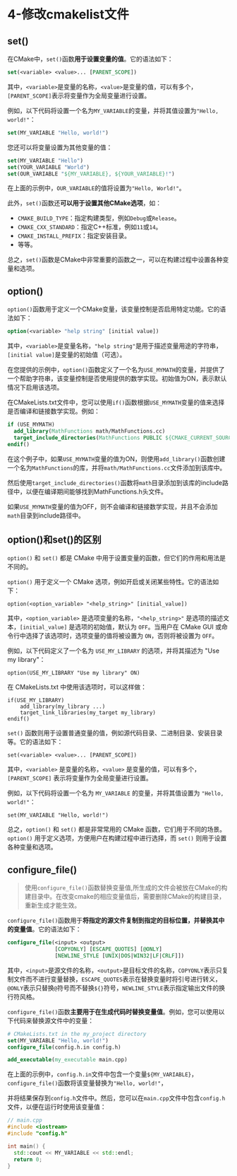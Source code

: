 # 4-修改cmakelist文件

## set()

在CMake中，`set()`函数**用于设置变量的值**。它的语法如下：

```cmake
set(<variable> <value>... [PARENT_SCOPE])
```

其中，`<variable>`是变量的名称，`<value>`是变量的值，可以有多个，`[PARENT_SCOPE]`表示将变量作为全局变量进行设置。

例如，以下代码将设置一个名为`MY_VARIABLE`的变量，并将其值设置为`"Hello, world!"`：

```cmake
set(MY_VARIABLE "Hello, world!")
```

您还可以将变量设置为其他变量的值：

```cmake
set(MY_VARIABLE "Hello")
set(YOUR_VARIABLE "World")
set(OUR_VARIABLE "${MY_VARIABLE}, ${YOUR_VARIABLE}!")
```

在上面的示例中，`OUR_VARIABLE`的值将设置为`"Hello, World!"`。

此外，`set()`函数还**可以用于设置其他CMake选项**，如：

- `CMAKE_BUILD_TYPE`：指定构建类型，例如`Debug`或`Release`。
- `CMAKE_CXX_STANDARD`：指定C++标准，例如`11`或`14`。
- `CMAKE_INSTALL_PREFIX`：指定安装目录。
- 等等。

总之，`set()`函数是CMake中非常重要的函数之一，可以在构建过程中设置各种变量和选项。

## option()

`option()`函数用于定义一个CMake变量，该变量控制是否启用特定功能。它的语法如下：

```cmake
option(<variable> "help string" [initial value])
```

其中，`<variable>`是变量名称，`"help string"`是用于描述变量用途的字符串，`[initial value]`是变量的初始值（可选）。

在您提供的示例中，`option()`函数定义了一个名为`USE_MYMATH`的变量，并提供了一个帮助字符串，该变量控制是否使用提供的数学实现。初始值为ON，表示默认情况下启用该选项。

在CMakeLists.txt文件中，您可以使用`if()`函数根据`USE_MYMATH`变量的值来选择是否编译和链接数学实现。例如：

```cmake
if (USE_MYMATH)
  add_library(MathFunctions math/MathFunctions.cc)
  target_include_directories(MathFunctions PUBLIC ${CMAKE_CURRENT_SOURCE_DIR}/math)
endif()
```

在这个例子中，如果`USE_MYMATH`变量的值为ON，则使用`add_library()`函数创建一个名为`MathFunctions`的库，并将`math/MathFunctions.cc`文件添加到该库中。

然后使用`target_include_directories()`函数将`math`目录添加到该库的include路径中，以便在编译期间能够找到MathFunctions.h头文件。

如果`USE_MYMATH`变量的值为OFF，则不会编译和链接数学实现，并且不会添加`math`目录到include路径中。

## option()和set()的区别

`option()` 和 `set()` 都是 CMake 中用于设置变量的函数，但它们的作用和用法是不同的。

`option()` 用于定义一个 CMake 选项，例如开启或关闭某些特性。它的语法如下：

```
option(<option_variable> "<help_string>" [initial_value])
```

其中，`<option_variable>` 是选项变量的名称，`"<help_string>"` 是选项的描述文本，`[initial_value]` 是选项的初始值，默认为 `OFF`。当用户在 CMake GUI 或命令行中选择了该选项时，选项变量的值将被设置为 `ON`，否则将被设置为 `OFF`。

例如，以下代码定义了一个名为 `USE_MY_LIBRARY` 的选项，并将其描述为 "Use my library"：

```
option(USE_MY_LIBRARY "Use my library" ON)
```

在 CMakeLists.txt 中使用该选项时，可以这样做：

```
if(USE_MY_LIBRARY)
    add_library(my_library ...)
    target_link_libraries(my_target my_library)
endif()
```

`set()` 函数则用于设置普通变量的值，例如源代码目录、二进制目录、安装目录等。它的语法如下：

```
set(<variable> <value>... [PARENT_SCOPE])
```

其中，`<variable>` 是变量的名称，`<value>` 是变量的值，可以有多个，`[PARENT_SCOPE]` 表示将变量作为全局变量进行设置。

例如，以下代码将设置一个名为 `MY_VARIABLE` 的变量，并将其值设置为 `"Hello, world!"`：

```
set(MY_VARIABLE "Hello, world!")
```

总之，`option()` 和 `set()` 都是非常常用的 CMake 函数，它们用于不同的场景。`option()` 用于定义选项，方便用户在构建过程中进行选择，而 `set()` 则用于设置各种变量和选项。

## configure_file()

> 使用`configure_file()`函数替换变量值,所生成的文件会被放在CMake的构建目录中。在改变cmake的相应变量值后，需要删除CMake的构建目录，重新生成才能生效。

`configure_file()`函数用于**将指定的源文件复制到指定的目标位置，并替换其中的变量值**。它的语法如下：

```cmake
configure_file(<input> <output>
               [COPYONLY] [ESCAPE_QUOTES] [@ONLY]
               [NEWLINE_STYLE [UNIX|DOS|WIN32|LF|CRLF]])
```

其中，`<input>`是源文件的名称，`<output>`是目标文件的名称，`COPYONLY`表示只复制文件而不进行变量替换，`ESCAPE_QUOTES`表示在替换变量时将引号进行转义，`@ONLY`表示只替换`@`符号而不替换`${}`符号，`NEWLINE_STYLE`表示指定输出文件的换行符风格。

`configure_file()`函数**主要用于在生成代码时替换变量值**。例如，您可以使用以下代码来替换源文件中的变量：

```cmake
# CMakeLists.txt in the my_project directory
set(MY_VARIABLE "Hello, world!")
configure_file(config.h.in config.h)

add_executable(my_executable main.cpp)
```

在上面的示例中，`config.h.in`文件中包含一个变量`${MY_VARIABLE}`，`configure_file()`函数将该变量替换为`"Hello, world!"`，

并将结果保存到`config.h`文件中。然后，您可以在`main.cpp`文件中包含`config.h`文件，以便在运行时使用该变量值：

```c++
// main.cpp
#include <iostream>
#include "config.h"

int main() {
  std::cout << MY_VARIABLE << std::endl;
  return 0;
}
```



